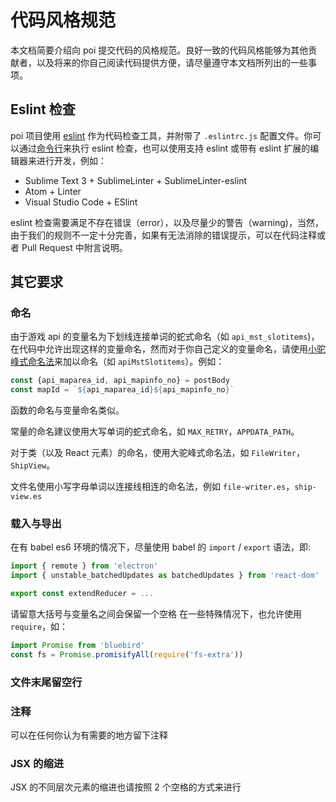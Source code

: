 # 代码风格规范

本文档简要介绍向 poi 提交代码的风格规范。良好一致的代码风格能够为其他贡献者，以及将来的你自己阅读代码提供方便，请尽量遵守本文档所列出的一些事项。

## Eslint 检查
poi 项目使用 [eslint](http://eslint.org/) 作为代码检查工具，并附带了 `.eslintrc.js` 配置文件。你可以通过[命令行](http://eslint.org/docs/user-guide/command-line-interface)来执行 eslint 检查，也可以使用支持 eslint 或带有 eslint 扩展的编辑器来进行开发，例如：
+ Sublime Text 3 + SublimeLinter + SublimeLinter-eslint
+ Atom + Linter
+ Visual Studio Code + ESlint

eslint 检查需要满足不存在错误（error），以及尽量少的警告（warning)，当然，由于我们的规则不一定十分完善，如果有无法消除的错误提示，可以在代码注释或者 Pull Request 中附言说明。

## 其它要求
### 命名
由于游戏 api 的变量名为下划线连接单词的蛇式命名（如 `api_mst_slotitems`)，在代码中允许出现这样的变量命名，然而对于你自己定义的变量命名，请使用[小驼峰式命名法](https://zh.wikipedia.org/wiki/%E9%A7%9D%E5%B3%B0%E5%BC%8F%E5%A4%A7%E5%B0%8F%E5%AF%AB)来加以命名（如 `apiMstSlotitems`）。例如：

``` javascript
const {api_maparea_id, api_mapinfo_no} = postBody
const mapId = `${api_maparea_id}${api_mapinfo_no}`
```
函数的命名与变量命名类似。

常量的命名建议使用大写单词的蛇式命名，如 `MAX_RETRY`，`APPDATA_PATH`。

对于类（以及 React 元素）的命名，使用大驼峰式命名法，如 `FileWriter`，`ShipView`。

文件名使用小写字母单词以连接线相连的命名法，例如 `file-writer.es`，`ship-view.es`

### 载入与导出
在有 babel es6 环境的情况下，尽量使用 babel 的 `import` / `export` 语法，即:
``` javascript
import { remote } from 'electron'
import { unstable_batchedUpdates as batchedUpdates } from 'react-dom'

export const extendReducer = ...
```
请留意大括号与变量名之间会保留一个空格
在一些特殊情况下，也允许使用 `require`，如：
``` javascript
import Promise from 'bluebird'
const fs = Promise.promisifyAll(require('fs-extra'))
```

### 文件末尾留空行

### 注释
可以在任何你认为有需要的地方留下注释

### JSX 的缩进
JSX 的不同层次元素的缩进也请按照 2 个空格的方式来进行